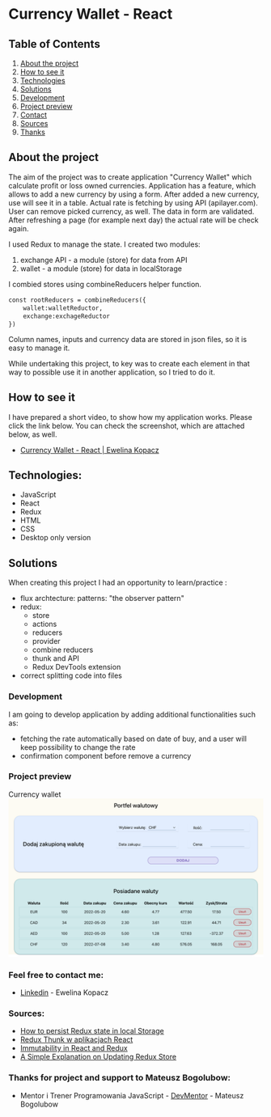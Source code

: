 # Currency Wallet - React

## Table of Contents
1. [About the project](#about-the-project)
2. [How to see it](#how-to-see-it)
3. [Technologies](#technologies)
4. [Solutions](#solutions)
5. [Development](#development)
6. [Project preview](#project-preview)
7. [Contact](#feel-free-to-contact-me)
8. [Sources](#sources)
9. [Thanks](#thanks-for-project-and-support-to-Mateusz-Bogolubow)

## About the project
The aim of the project was to create application "Currency Wallet" which calculate profit or loss owned currencies. Application has a feature, which allows to add a new currency by using a form. After added a new currency, use will see it in a table. Actual rate is fetching by using API (apilayer.com). User can remove picked currency, as well. The data in form are validated. After refreshing a page (for example next day) the actual rate will be check again.

I used Redux to manage the state. I created two modules:
1. exchange API - a module (store) for data from API
2. wallet - a module (store) for data in localStorage

I combied stores using combineReducers helper function.

```
const rootReducers = combineReducers({
    wallet:walletReductor,
    exchange:exchageReductor
})
```

Column names, inputs and currency data are stored in json files, so it is easy to manage it.

While undertaking this project, to key was to create each element in that way to possible use it in another application, so I tried to do it.


## How to see it
I have prepared a short video, to show how my application works. Please click the link below. You can check the screenshot, which are attached below, as well.
* [Currency Wallet - React | Ewelina Kopacz](https://www.awesomescreenshot.com/video/9931403?key=5d52dfedf4045f27a46d20fb8ebeecfd)

## Technologies:
* JavaScript
* React
* Redux
* HTML
* CSS
* Desktop only version

## Solutions
When creating this project I had an opportunity to learn/practice :
* flux archtecture: patterns: "the observer pattern"
* redux:
    * store
    * actions
    * reducers
    * provider
    * combine reducers
    * thunk and API
    * Redux DevTools extension
* correct splitting code into files

### Development
I am going to develop application by adding additional functionalities such as:
* fetching the rate automatically based on date of buy, and a user will keep possibility to change the rate
* confirmation component before remove a currency

### Project preview
Currency wallet
![Project-preview](./preview/preview1.png)

### Feel free to contact me:
* [Linkedin](https://www.linkedin.com/in/ewelina-kopacz-929559100/) - Ewelina Kopacz

### Sources:
* [How to persist Redux state in local Storage](https://www.geeksforgeeks.org/how-to-persist-redux-state-in-local-storage-without-any-external-library/)
* [Redux Thunk w aplikacjach React](https://frontstack.pl/redux-thunk-w-aplikacjach-react/)
* [Immutability in React and Redux](https://daveceddia.com/react-redux-immutability-guide/)
* [A Simple Explanation on Updating Redux Store](https://levelup.gitconnected.com/a-simple-explanation-on-updating-redux-store-8e9bc6c8e279)

### Thanks for project and support to Mateusz Bogolubow:
* Mentor i Trener Programowania JavaScript - [DevMentor](https://devmentor.pl/) - Mateusz Bogolubow